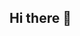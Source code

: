 ## Hi there 👋

<!--
**nataly200911/nataly200911** is a ✨ _special_ ✨ repository because its `README.md` (this file) appears on your GitHub profile.

Here are some ideas to get you started:

- 🔭 I’m currently working on ajudando minha mãe 
- 🌱 I’m currently learning ...
- 👯 I’m looking to collaborate on ...
- 🤔 I’m looking for help with 
- 💬 Ask me about
- 📫 How to reach me:
- 😄 Pronouns: ela\ dela
- ⚡ Fun fact: 
-->
